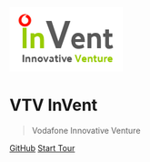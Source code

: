 ![logo](_media/invent_logo.png)

# VTV InVent

> Vodafone Innovative Venture

[GitHub](https://github.vodafone.com/VFGroup-CPS-VodafoneTV)
[Start Tour](/?id=vtv-invent-documentation)

